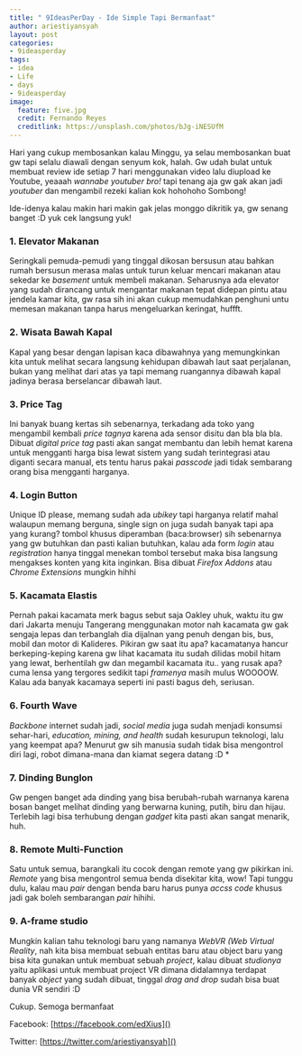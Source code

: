 ```yaml
---
title: " 9IdeasPerDay - Ide Simple Tapi Bermanfaat"
author: ariestiyansyah
layout: post
categories:
- 9ideasperday
tags:
- idea
- Life
- days
- 9ideasperday
image:
  feature: five.jpg
  credit: Fernando Reyes
  creditlink: https://unsplash.com/photos/bJg-iNESUfM
---
```


Hari yang cukup membosankan kalau Minggu, ya selau membosankan buat gw tapi selalu diawali dengan senyum kok, halah. Gw udah bulat untuk membuat review ide setiap 7 hari menggunakan video lalu diupload ke Youtube, yeaaah *wannabe youtuber bro!* tapi tenang aja gw gak akan jadi *youtuber* dan mengambil rezeki kalian kok hohohoho Sombong!

Ide-idenya kalau makin hari makin gak jelas monggo dikritik ya, gw senang banget :D yuk cek langsung yuk!

### 1. Elevator Makanan
Seringkali pemuda-pemudi yang tinggal dikosan bersusun atau bahkan rumah bersusun merasa malas untuk turun keluar mencari makanan atau sekedar ke *basement* untuk membeli makanan. Seharusnya ada elevator yang sudah dirancang untuk mengantar makanan tepat didepan pintu atau jendela kamar kita, gw rasa sih ini akan cukup memudahkan penghuni untu memesan makanan tanpa harus mengeluarkan keringat, huffft.

### 2. Wisata Bawah Kapal
Kapal yang besar dengan lapisan kaca dibawahnya yang memungkinkan kita untuk melihat secara langsung kehidupan dibawah laut saat perjalanan, bukan yang melihat dari atas ya tapi memang ruangannya dibawah kapal jadinya berasa berselancar dibawah laut.

### 3. Price Tag
Ini banyak buang kertas sih sebenarnya, terkadang ada toko yang mengambil kembali *price tagnya* karena ada sensor disitu dan bla bla bla. Dibuat *digital price tag* pasti akan sangat membantu dan lebih hemat karena untuk mengganti harga bisa lewat sistem yang sudah terintegrasi atau diganti secara manual, ets tentu harus pakai *passcode* jadi tidak sembarang orang bisa mengganti harganya.

### 4. Login Button 
Unique ID please, memang sudah ada *ubikey* tapi harganya relatif mahal walaupun memang berguna, single sign on juga sudah banyak tapi apa yang kurang? tombol khusus diperamban (baca:browser) sih sebenarnya yang gw butuhkan dan pasti kalian butuhkan, kalau ada form *login* atau *registration*  hanya tinggal menekan tombol tersebut maka bisa langsung mengakses konten yang kita inginkan. Bisa dibuat *Firefox Addons* atau *Chrome Extensions* mungkin hihhi

### 5. Kacamata Elastis
Pernah pakai kacamata merk bagus sebut saja Oakley uhuk, waktu itu gw dari Jakarta menuju Tangerang menggunakan motor nah kacamata gw gak sengaja lepas dan terbanglah dia dijalnan yang penuh dengan bis, bus, mobil dan motor di Kalideres. Pikiran gw saat itu apa? kacamatanya hancur berkeping-keping karena gw lihat kacamata itu sudah dilidas mobil hitam yang lewat, berhentilah gw dan megambil kacamata itu.. yang rusak apa? cuma lensa yang tergores sedikit tapi *framenya* masih mulus WOOOOW. Kalau ada banyak kacamaya seperti ini pasti bagus deh, seriusan.

### 6. Fourth Wave
*Backbone* internet sudah jadi, *social media* juga sudah menjadi konsumsi sehar-hari, *education, mining, and health* sudah kesurupun teknologi, lalu yang keempat apa? Menurut gw sih manusia sudah tidak bisa mengontrol diri lagi, robot dimana-mana dan kiamat segera datang :D
*
### 7. Dinding Bunglon
Gw pengen banget ada dinding yang bisa berubah-rubah warnanya karena bosan banget melihat dinding yang berwarna kuning, putih, biru dan hijau. Terlebih lagi bisa terhubung dengan *gadget* kita pasti akan sangat menarik, huh.

### 8. Remote Multi-Function
Satu untuk semua, barangkali itu cocok dengan remote yang gw pikirkan ini. *Remote* yang bisa mengontrol semua benda disekitar kita, wow! Tapi tunggu dulu, kalau mau *pair* dengan benda baru harus punya *accss code* khusus jadi gak boleh sembarangan *pair* hihihi.

### 9. A-frame studio
Mungkin kalian tahu teknologi baru yang namanya *WebVR (Web Virtual Reality*, nah kita bisa membuat sebuah entitas baru atau object baru yang bisa kita gunakan untuk membuat sebuah *project*, kalau dibuat *studionya* yaitu aplikasi untuk membuat project VR dimana didalamnya terdapat banyak *object* yang sudah dibuat, tinggal *drag and drop* sudah bisa buat dunia VR sendiri :D

Cukup. Semoga bermanfaat

Facebook: [https://facebook.com/edXius]()

Twitter: [https://twitter.com/ariestiyansyah]()